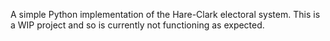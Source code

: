 A simple Python implementation of the Hare-Clark electoral system. This is a WIP project and so is currently not functioning as expected.
